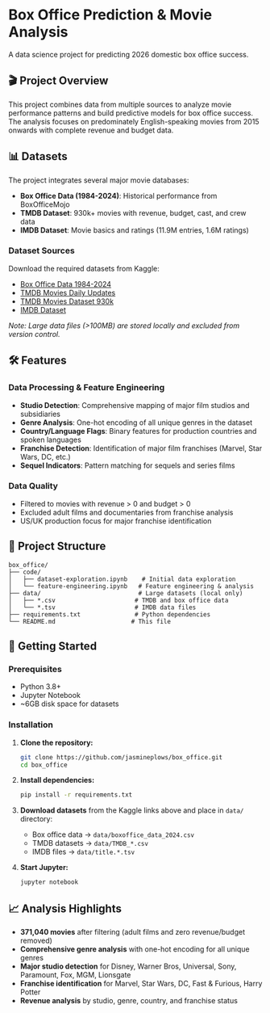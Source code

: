 # Box Office Prediction & Movie Analysis

A data science project for predicting 2026 domestic box office success.

## 🎬 Project Overview

This project combines data from multiple sources to analyze movie performance patterns and build predictive models for box office success. The analysis focuses on predominately English-speaking movies from 2015 onwards with complete revenue and budget data.

## 📊 Datasets

The project integrates several major movie databases:

- **Box Office Data (1984-2024)**: Historical performance from BoxOfficeMojo
- **TMDB Dataset**: 930k+ movies with revenue, budget, cast, and crew data
- **IMDB Dataset**: Movie basics and ratings (11.9M entries, 1.6M ratings)

### Dataset Sources
Download the required datasets from Kaggle:

- [Box Office Data 1984-2024](https://www.kaggle.com/datasets/harios/box-office-data-1984-to-2024-from-boxofficemojo)
- [TMDB Movies Daily Updates](https://www.kaggle.com/datasets/alanvourch/tmdb-movies-daily-updates/versions/472)
- [TMDB Movies Dataset 930k](https://www.kaggle.com/datasets/asaniczka/tmdb-movies-dataset-2023-930k-movies/versions/554)
- [IMDB Dataset](https://www.kaggle.com/datasets/ashirwadsangwan/imdb-dataset/versions/832)

*Note: Large data files (>100MB) are stored locally and excluded from version control.*

## 🛠 Features

### Data Processing & Feature Engineering
- **Studio Detection**: Comprehensive mapping of major film studios and subsidiaries
- **Genre Analysis**: One-hot encoding of all unique genres in the dataset
- **Country/Language Flags**: Binary features for production countries and spoken languages
- **Franchise Detection**: Identification of major film franchises (Marvel, Star Wars, DC, etc.)
- **Sequel Indicators**: Pattern matching for sequels and series films

### Data Quality
- Filtered to movies with revenue > 0 and budget > 0
- Excluded adult films and documentaries from franchise analysis
- US/UK production focus for major franchise identification

## 📁 Project Structure

```
box_office/
├── code/
│   ├── dataset-exploration.ipynb    # Initial data exploration
│   └── feature-engineering.ipynb   # Feature engineering & analysis
├── data/                           # Large datasets (local only)
│   ├── *.csv                      # TMDB and box office data
│   └── *.tsv                      # IMDB data files
├── requirements.txt               # Python dependencies
└── README.md                     # This file
```

## 🚀 Getting Started

### Prerequisites
- Python 3.8+
- Jupyter Notebook
- ~6GB disk space for datasets

### Installation

1. **Clone the repository:**
   ```bash
   git clone https://github.com/jasmineplows/box_office.git
   cd box_office
   ```

2. **Install dependencies:**
   ```bash
   pip install -r requirements.txt
   ```

3. **Download datasets** from the Kaggle links above and place in `data/` directory:
   - Box office data → `data/boxoffice_data_2024.csv`
   - TMDB datasets → `data/TMDB_*.csv`
   - IMDB files → `data/title.*.tsv`

4. **Start Jupyter:**
   ```bash
   jupyter notebook
   ```

## 📈 Analysis Highlights

- **371,040 movies** after filtering (adult films and zero revenue/budget removed)
- **Comprehensive genre analysis** with one-hot encoding for all unique genres
- **Major studio detection** for Disney, Warner Bros, Universal, Sony, Paramount, Fox, MGM, Lionsgate
- **Franchise identification** for Marvel, Star Wars, DC, Fast & Furious, Harry Potter
- **Revenue analysis** by studio, genre, country, and franchise status


